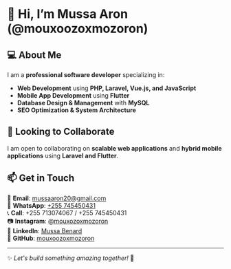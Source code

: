 # 👋 Hi, I’m Mussa Aron (@mouxoozoxmozoron)

## 💻 About Me  
I am a **professional software developer** specializing in:  
- **Web Development** using **PHP, Laravel, Vue.js, and JavaScript**  
- **Mobile App Development** using **Flutter**  
- **Database Design & Management** with **MySQL**  
- **SEO Optimization & System Architecture**  

## 🚀 Looking to Collaborate  
I am open to collaborating on **scalable web applications** and **hybrid mobile applications** using **Laravel and Flutter**.  

## 📫 Get in Touch  
📧 **Email**: [mussaaron20@gmail.com](mailto:mussaaron20@gmail.com)  
📱 **WhatsApp**: [+255 745450431](https://wa.me/255745450431?text=Hello%20Mussa%20Aron%2C%20I'm%20interested%20in%20your%20services%2C%20can%20I%20get%20more%20information%3F)  
📞 **Call**: +255 713074067 / +255 745450431  
📷 **Instagram**: [@mouxozoxmozoron](https://www.instagram.com/mouxozoxmozoron)  
🔗 **LinkedIn**: [Mussa Benard](https://www.linkedin.com/in/mussa-benard-7613ba222/)  
🐙 **GitHub**: [mouxoozoxmozoron](https://github.com/mouxoozoxmozoron)  

---

✨ *Let's build something amazing together!* 🚀  
